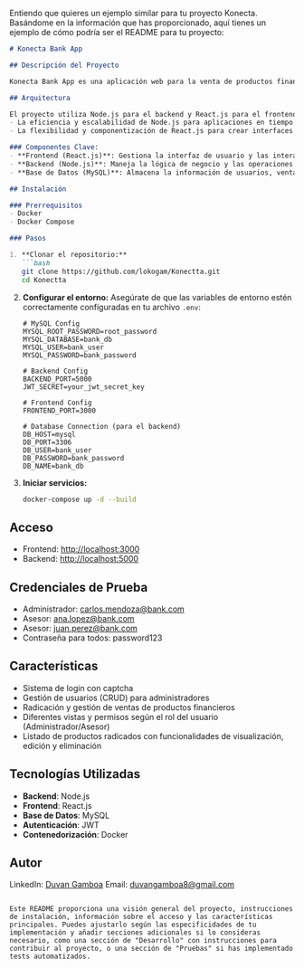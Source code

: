 Entiendo que quieres un ejemplo similar para tu proyecto Konecta. Basándome en la información que has proporcionado, aquí tienes un ejemplo de cómo podría ser el README para tu proyecto:

```markdown
# Konecta Bank App

## Descripción del Proyecto

Konecta Bank App es una aplicación web para la venta de productos financieros de un banco. Permite a los usuarios (administradores y asesores) gestionar ventas de productos, usuarios y otros datos relacionados con los servicios bancarios.

## Arquitectura

El proyecto utiliza Node.js para el backend y React.js para el frontend, elegidos por:
- La eficiencia y escalabilidad de Node.js para aplicaciones en tiempo real
- La flexibilidad y componentización de React.js para crear interfaces de usuario dinámicas

### Componentes Clave:
- **Frontend (React.js)**: Gestiona la interfaz de usuario y las interacciones del cliente
- **Backend (Node.js)**: Maneja la lógica de negocio y las operaciones con la base de datos
- **Base de Datos (MySQL)**: Almacena la información de usuarios, ventas y productos

## Instalación

### Prerrequisitos
- Docker
- Docker Compose

### Pasos

1. **Clonar el repositorio:**
   ```bash
   git clone https://github.com/lokogam/Konectta.git
   cd Konectta
   ```

2. **Configurar el entorno:**
   Asegúrate de que las variables de entorno estén correctamente configuradas en tu archivo `.env`:
   ```
   # MySQL Config
   MYSQL_ROOT_PASSWORD=root_password
   MYSQL_DATABASE=bank_db
   MYSQL_USER=bank_user
   MYSQL_PASSWORD=bank_password

   # Backend Config
   BACKEND_PORT=5000
   JWT_SECRET=your_jwt_secret_key

   # Frontend Config
   FRONTEND_PORT=3000

   # Database Connection (para el backend)
   DB_HOST=mysql
   DB_PORT=3306
   DB_USER=bank_user
   DB_PASSWORD=bank_password
   DB_NAME=bank_db

   ```

3. **Iniciar servicios:**
   ```bash
   docker-compose up -d --build
   ```

## Acceso
- Frontend: [http://localhost:3000](http://localhost:3000)
- Backend: [http://localhost:5000](http://localhost:5000)

## Credenciales de Prueba
- Administrador: carlos.mendoza@bank.com
- Asesor: ana.lopez@bank.com
- Asesor: juan.perez@bank.com
- Contraseña para todos: password123

## Características
- Sistema de login con captcha
- Gestión de usuarios (CRUD) para administradores
- Radicación y gestión de ventas de productos financieros
- Diferentes vistas y permisos según el rol del usuario (Administrador/Asesor)
- Listado de productos radicados con funcionalidades de visualización, edición y eliminación

## Tecnologías Utilizadas
- **Backend**: Node.js
- **Frontend**: React.js
- **Base de Datos**: MySQL
- **Autenticación**: JWT
- **Contenedorización**: Docker

## Autor
LinkedIn: [Duvan Gamboa](https://www.linkedin.com/in/duvan-gamboa-5193951b2/)
Email: [duvangamboa8@gmail.com](mailto:duvangamboa8@gmail.com)  
```

Este README proporciona una visión general del proyecto, instrucciones de instalación, información sobre el acceso y las características principales. Puedes ajustarlo según las especificidades de tu implementación y añadir secciones adicionales si lo consideras necesario, como una sección de "Desarrollo" con instrucciones para contribuir al proyecto, o una sección de "Pruebas" si has implementado tests automatizados.